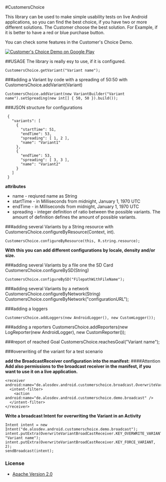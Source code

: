 #CustomersChoice

This library can be used to make simple usability tests on live Android applications, so you can find the best choice, if you have two or more different solutions. The Customer choose the best solution. For Example, if it is better to have a red or blue purchase button.

You can check some features in the Customer's Choice Demo.

<a href="https://play.google.com/store/apps/details?id=de.alosdev.customerschoice.demo">
  <img alt="Customer's Choice Demo on Google Play"
         src="http://developer.android.com/images/brand/en_generic_rgb_wo_60.png" />
</a>

##USAGE
The library is really esy to use, if it is configured.

    CustomersChoice.getVariant("Variant name");
###adding a Variant by code with a spreading of 50:50 with CustomersChoice.addVariant(Variant)

    CustomersChoice.addVariant(new VariantBuilder("Variant name").setSpreading(new int[] { 50, 50 }).build());

###JSON structure for configurations

```
 { 
   "variants": [
     {
       "startTime": 51,
       "endTime": 53,
       "spreading": [ 1, 2 ],
       "name": "Variant1"
     },
     {
       "endTime": 53,
       "spreading": [ 3, 3 ],
       "name": "Variant2"
     }
   ]
 }
```

**attributes**

- name - reqiured name as String
- startTime - in Milliseconds from midnight, January 1, 1970 UTC
- endTime - in Milliseconds from midnight, January 1, 1970 UTC
- spreading - integer definition of ratio between the possible variants. The amount of definition defines the amount of possible variants.

###adding several Variants by a String resource with CustomersChoice.configureByResource(Context, int).

    CustomersChoice.configureByResource(this, R.string.resource);

**With this you can add different configurations by locale, density and/or size.**

###adding several Variants by a file one the SD Card CustomersChoice.configureBySD(String)
    
    CustomersChoice.configureBySD("FilepathWithFileName");

###adding several Variants by a network CustomersChoice.configureByNetwork(String)
    CustomersChoice.configureByNetwork("configurationURL");

###adding a loggers
    
    CustomersChoice.addLoggers(new AndroidLogger(), new CustomLogger());

###adding a reporters
    CustomersChoice.addReporters(new LogReporter(new AndroidLogger), new CustomReporter());

###report of reached Goal
    CustomersChoice.reachesGoal("Variant name");

###overwriting of the variant for a test scenario

**add the BroadcastReceiver configuration into the manifest:**
####Attention
**Add also permissions to the broadcast receiver in the manifest, if you want to use it on a live application.**

    <receiver android:name="de.alosdev.android.customerschoice.broadcast.OverwriteVariantBroadCastReceiver">
      <intent-filter>
        <action android:name="de.alosdev.android.customerschoice.demo.broadcast" />
      </intent-filter>
    </receiver>
 
**Write a broadcast Intent for overwriting the Variant in an Activity**

    Intent intent = new Intent("de.alosdev.android.customerschoice.demo.broadcast");
    intent.putExtra(OverwriteVariantBroadCastReceiver.KEY_OVERWRITE_VARIANT, "Variant name");
    intent.putExtra(OverwriteVariantBroadCastReceiver.KEY_FORCE_VARIANT, 2);
    sendBroadcast(intent);
 

### License

* [Apache Version 2.0](http://www.apache.org/licenses/LICENSE-2.0.html)
